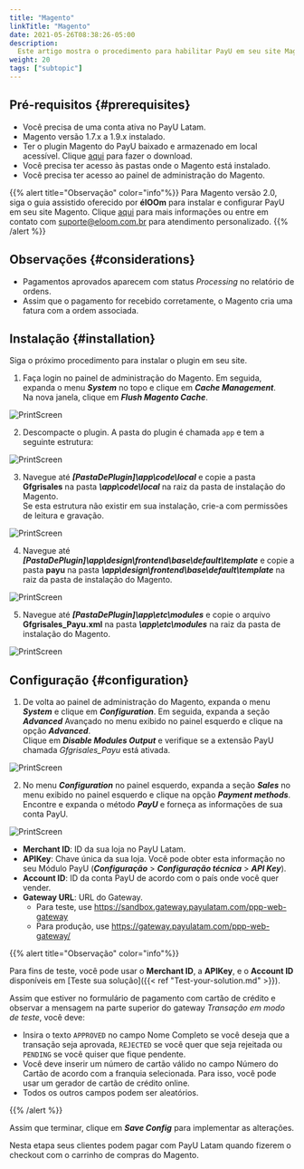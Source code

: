 ```yaml
---
title: "Magento"
linkTitle: "Magento"
date: 2021-05-26T08:38:26-05:00
description:
  Este artigo mostra o procedimento para habilitar PayU em seu site Magento.
weight: 20
tags: ["subtopic"]
---
```


## Pré-requisitos {#prerequisites}
* Você precisa de uma conta ativa no PayU Latam.
* Magento versão 1.7.x a 1.9.x instalado.
* Ter o plugin Magento do PayU baixado e armazenado em local acessível. Clique [aqui](http://developers.payulatam.com/plugins/Plugin_PayU_Magento-1.3.zip) para fazer o download.
* Você precisa ter acesso às pastas onde o Magento está instalado.
* Você precisa ter acesso ao painel de administração do Magento.

{{% alert title="Observação" color="info"%}}
Para Magento versão 2.0, siga o guia assistido oferecido por **élOOm** para instalar e configurar PayU em seu site Magento. Clique [aqui](https://docs.eloom.tech/pt/payment/payu-latam) para mais informações ou entre em contato com suporte@eloom.com.br para atendimento personalizado.
{{% /alert %}}  

## Observações {#considerations}
* Pagamentos aprovados aparecem com status _Processing_ no relatório de ordens.
* Assim que o pagamento for recebido corretamente, o Magento cria uma fatura com a ordem associada.

## Instalação {#installation}
Siga o próximo procedimento para instalar o plugin em seu site.

1. Faça login no painel de administração do Magento. Em seguida, expanda o menu _**System**_ no topo e clique em _**Cache Management**_.<br>
Na nova janela, clique em _**Flush Magento Cache**_.

![PrintScreen](/assets/Magento/Magento_01.png)

2. Descompacte o plugin. A pasta do plugin é chamada `app` e tem a seguinte estrutura:

![PrintScreen](/assets/Magento/Magento_02.png)

3. Navegue até ***[PastaDePlugin]\app\code\local*** e copie a pasta **Gfgrisales** na pasta ***\app\code\local*** na raiz da pasta de instalação do Magento.<br>
Se esta estrutura não existir em sua instalação, crie-a com permissões de leitura e gravação.

![PrintScreen](/assets/Magento/Magento_03.png)

4. Navegue até ***[PastaDePlugin]\app\design\frontend\base\default\template*** e copie a pasta **payu** na pasta ***\app\design\frontend\base\default\template*** na raiz da pasta de instalação do Magento.

![PrintScreen](/assets/Magento/Magento_04.png)

5. Navegue até ***[PastaDePlugin]\app\etc\modules*** e copie o arquivo **Gfgrisales_Payu.xml** na pasta ***\app\etc\modules*** na raiz da pasta de instalação do Magento.

![PrintScreen](/assets/Magento/Magento_05.png)

## Configuração {#configuration}
1. De volta ao painel de administração do Magento, expanda o menu _**System**_ e clique em _**Configuration**_. Em seguida, expanda a seção _**Advanced**_ Avançado no menu exibido no painel esquerdo e clique na opção _**Advanced**_.<br>
Clique em _**Disable Modules Output**_ e verifique se a extensão PayU chamada *Gfgrisales_Payu* está ativada.

![PrintScreen](/assets/Magento/Magento_06.png)

2. No menu _**Configuration**_ no painel esquerdo, expanda a seção _**Sales**_ no menu exibido no painel esquerdo e clique na opção _**Payment methods**_.<br>
Encontre e expanda o método _**PayU**_ e forneça as informações de sua conta PayU.

![PrintScreen](/assets/Magento/Magento_07.png)

* **Merchant ID**: ID da sua loja no PayU Latam.
* **APIKey**: Chave única da sua loja. Você pode obter esta informação no seu Módulo PayU (**_Configuração_** > **_Configuração técnica_** > **_API Key_**).
* **Account ID**: ID da conta PayU de acordo com o país onde você quer vender.
* **Gateway URL**: URL do Gateway.
  * Para teste, use https://sandbox.gateway.payulatam.com/ppp-web-gateway
  * Para produção, use https://gateway.payulatam.com/ppp-web-gateway/

{{% alert title="Observação" color="info"%}}

Para fins de teste, você pode usar o **Merchant ID**, a **APIKey**, e o **Account ID** disponíveis em [Teste sua solução]({{< ref "Test-your-solution.md" >}}).

Assim que estiver no formulário de pagamento com cartão de crédito e observar a mensagem na parte superior do gateway  _Transação em modo de teste_, você deve:

* Insira o texto `APPROVED` no campo Nome Completo se você deseja que a transação seja aprovada, `REJECTED` se você quer que seja rejeitada ou `PENDING` se você quiser que fique pendente.
* Você deve inserir um número de cartão válido no campo Número do Cartão de acordo com a franquia selecionada. Para isso, você pode usar um gerador de cartão de crédito online.
* Todos os outros campos podem ser aleatórios.

{{% /alert %}}  

Assim que terminar, clique em _**Save Config**_ para implementar as alterações.

Nesta etapa seus clientes podem pagar com PayU Latam quando fizerem o checkout com o carrinho de compras do Magento. 

